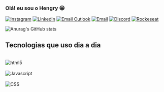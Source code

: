 ### Olá! eu sou o Hengry 😁


[![Instagram](https://img.shields.io/badge/Instagram-E4405F?style=for-the-badge&logo=instagram&logoColor=white)](https://www.instagram.com/hengrymaciel/)
[![Linkedin](https://img.shields.io/badge/LinkedIn-0077B5?style=for-the-badge&logo=linkedin&logoColor=white)](https://www.linkedin.com/in/hengry-camargo-975889248/)
[![Email Outlook](https://img.shields.io/badge/Microsoft_Outlook-0078D4?style=for-the-badge&logo=microsoft-outlook&logoColor=white)](https://outlook.live.com/mail/0/)
[![Email](https://img.shields.io/badge/Gmail-D14836?style=for-the-badge&logo=gmail&logoColor=white)](https://mail.google.com/mail/u/0/#inbox)
[![Discord](https://img.shields.io/badge/Discord-7289DA?style=for-the-badge&logo=discord&logoColor=white)](https://discord.com/channels/@me)
[![Rockeseat](https://img.shields.io/badge/Blogger-FF5722?style=for-the-badge&logo=blogger&logoColor=white)](https://app.rocketseat.com.br/me/hengry-camargo-maciel-dos-santos-04007)

![Anurag's GitHub stats](https://github-readme-stats.vercel.app/api?username=HengryCamargo&show_icons=true&theme=dracula)

## Tecnologias que uso dia a dia

<div style="display: incline_block"><br/>
<img alt="html5" src="https://img.shields.io/badge/HTML5-E34F26?style=for-the-badge&logo=html5&logoColor=white"/></div>

<div style="display: incline_block"><br/>
<img alt="Javascript" src="https://img.shields.io/badge/JavaScript-F7DF1E?style=for-the-badge&logo=javascript&logoColor=black"/></div>

<div style="display: incline_block"><br/>
<img alt="CSS" src="https://img.shields.io/badge/CSS-239120?&style=for-the-badge&logo=css3&logoColor=white"/></div>
